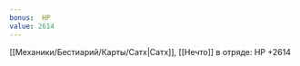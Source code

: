 ```yaml
---
bonus:  HP 
value: 2614
---
```

[[Механики/Бестиарий/Карты/Сатх|Сатх]], [[Нечто]] в отряде: HP +2614
